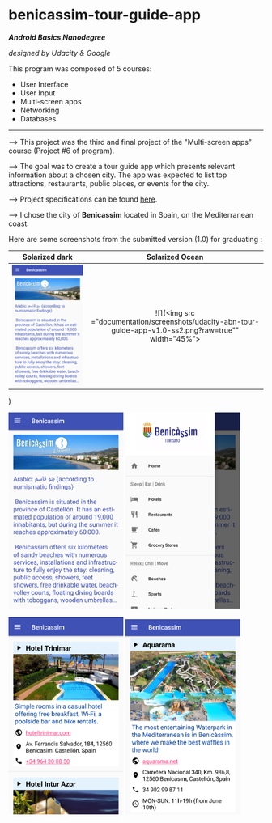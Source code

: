 # benicassim-tour-guide-app

**_Android Basics Nanodegree_**

   _designed by Udacity & Google_

This program was composed of 5 courses:
* User Interface
* User Input
* Multi-screen apps
* Networking
* Databases

---

--> This project was the third and final project of the "Multi-screen apps" course (Project #6 of program).

--> The goal was to create a tour guide app which presents relevant information about a chosen city. The app was expected to list top attractions, restaurants, public places, or events for the city.

--> Project specifications can be found [here](documentation/udacity-abn-tour-guide-app-specifications.pdf).

--> I chose the city of <b>Benicassim</b> located in Spain, on the Mediterranean coast.

Here are some screenshots from the submitted version (1.0) for graduating :

Solarized dark             |  Solarized Ocean
:-------------------------:|:-------------------------:
![](documentation/screenshots/udacity-abn-tour-guide-app-v1.0-ss1.png?raw=true")  |  ![](<img src ="documentation/screenshots/udacity-abn-tour-guide-app-v1.0-ss2.png?raw=true"" width="45%"></img>
)

<img src ="documentation/screenshots/udacity-abn-tour-guide-app-v1.0-ss1.png?raw=true" width="45%"></img>
<img src ="documentation/screenshots/udacity-abn-tour-guide-app-v1.0-ss2.png?raw=true" width="45%"></img>

<img src ="documentation/screenshots/udacity-abn-tour-guide-app-v1.0-ss3.png?raw=true" width="45%"></img>
<img src ="documentation/screenshots/udacity-abn-tour-guide-app-v1.0-ss4.png?raw=true" width="45%"></img>
